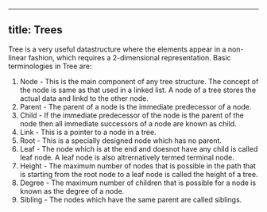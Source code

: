 ---- 
title: Trees  
----  
Tree is a very useful datastructure where the elements appear in a non-linear fashion, which requires a 2-dimensional representation.
Basic terminologies in Tree are:
1) Node - This is the main component of any tree structure. The concept of the node is same as that used in a linked list. A node of a tree stores the actual data and linkd to the other node.
2) Parent - The parent of a node is the immediate predecessor of a node.
3) Child - If the immediate predecessor of the node is the parent of the node then all immediate successors of a node are known as child.
4) Link - This is a pointer to a node in a tree.
5) Root - This is a specially designed node which has no parent.
6) Leaf - The node which is at the end and doesnot have any child is called leaf node. A leaf node is also altrernatively termed terminal node.
7) Height - The maximum number of nodes that is possible in the path that is starting from the root node to a leaf node is called the height of a tree.
8) Degree - The maximum number of children that is possible for a node is known as the degree of a node.
9) Sibling - The nodes which have the same parent are called siblings.

